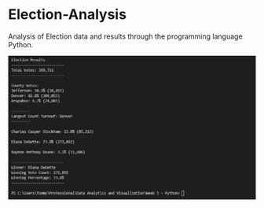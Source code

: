# Election-Analysis
Analysis of Election data and results through the programming language Python.


![Voting Results](Resources/ResultsToTerminal.PNG)
